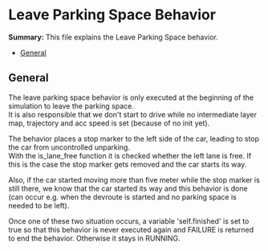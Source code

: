 # Leave Parking Space Behavior

**Summary:** This file explains the Leave Parking Space behavior.

- [General](#general)

## General

The leave parking space behavior is only executed at the beginning of the simulation to leave the parking space. \
It is also responsible that we don't start to drive while no intermediate layer map, trajectory and acc speed is set (because of no init yet).

The behavior places a stop marker to the left side of the car, leading to stop the car from uncontrolled unparking. \
With the is_lane_free function it is checked whether the left lane is free. If this is the case the stop marker gets removed and the car starts its way.

Also, if the car started moving more than five meter while the stop marker is still there, we know that the car started its way and this behavior is done (can occur e.g. when the devroute is started and no parking space is needed to be left).

Once one of these two situation occurs, a variable 'self.finished' is set to true so that this behavior is never executed again and FAILURE is returned to end the behavior. Otherwise it stays in RUNNING.


